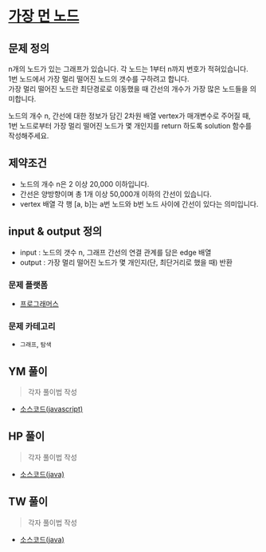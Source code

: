 [가장 먼 노드](https://programmers.co.kr/learn/courses/30/lessons/49189)  
===========================================


## 문제 정의
n개의 노드가 있는 그래프가 있습니다. 각 노드는 1부터 n까지 번호가 적혀있습니다.  
1번 노드에서 가장 멀리 떨어진 노드의 갯수를 구하려고 합니다.  
가장 멀리 떨어진 노드란 최단경로로 이동했을 때 간선의 개수가 가장 많은 노드들을 의미합니다.

노드의 개수 n, 간선에 대한 정보가 담긴 2차원 배열 vertex가 매개변수로 주어질 때,  
1번 노드로부터 가장 멀리 떨어진 노드가 몇 개인지를 return 하도록 solution 함수를 작성해주세요.

## 제약조건
- 노드의 개수 n은 2 이상 20,000 이하입니다.
- 간선은 양방향이며 총 1개 이상 50,000개 이하의 간선이 있습니다.
- vertex 배열 각 행 [a, b]는 a번 노드와 b번 노드 사이에 간선이 있다는 의미입니다.

## input & output 정의
- input : 노드의 갯수 n, 그래프 간선의 연결 관계를 담은 edge 배열  
- output : 가장 멀리 떨어진 노드가 몇 개인지(단, 최단거리로 했을 때) 반환  

### 문제 플랫폼
- [프로그래머스](https://programmers.co.kr/learn/challenges)

### 문제 카테고리
- `그래프`, `탐색`

## YM 풀이
>  각자 풀이법 작성

- [소스코드(javascript)](/src/ym/KthNumber.js)
## HP 풀이
> 각자 풀이법 작성  

- [소스코드(java)](/src/hp/programmers/KthNumbers_42748.java)
## TW 풀이
> 각자 풀이법 작성 
> 
- [소스코드(java)](/src/ym/FirstFactorial.js)
